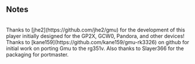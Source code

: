## Notes
<br/>
Thanks to [jhe2](https://github.com/jhe2/gmu) for the development of this player initially designed for the GP2X, GCW0, Pandora, and other devices!  Thanks to [kane159](https://github.com/kane159/gmu-rk3326) on github for initial work on porting Gmu to the rg351v.  Also thanks to Slayer366 for the packaging for portmaster.
<br/>
